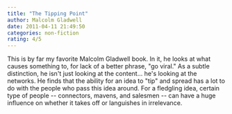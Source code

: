 ```yaml
---
title: "The Tipping Point"
author: Malcolm Gladwell
date: 2011-04-11 21:49:50
categories: non-fiction
rating: 4/5
---
```


This is by far my favorite Malcolm Gladwell book. In it, he looks at what causes something to, for lack of a better phrase, "go viral." As a subtle distinction, he isn't just looking at the content… he's looking at the networks. He finds that the ability for an idea to "tip" and spread has a lot to do with the people who pass this idea around. For a fledgling idea, certain type of people -- connectors, mavens, and salesmen -- can have a huge influence on whether it takes off or languishes in irrelevance.
